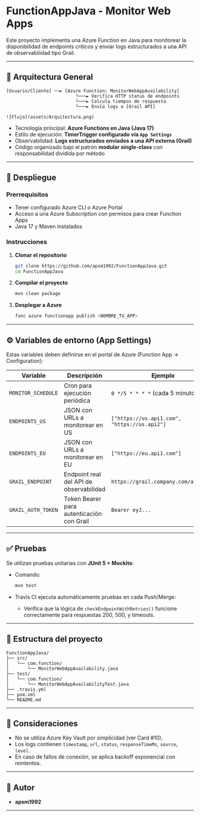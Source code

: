 # FunctionAppJava - Monitor Web Apps

Este proyecto implementa una Azure Function en Java para monitorear la disponibilidad de endpoints críticos y enviar logs estructurados a una API de observabilidad tipo Grail.

---

## 📐 Arquitectura General

```
[Usuario/Cliente] ──► [Azure Function: MonitorWebAppAvailability]
                          └───► Verifica HTTP status de endpoints
                          └───► Calcula tiempos de respuesta
                          └───► Envía logs a [Grail API]

![Flujo](assets/Arquitectura.png)

```

- Tecnología principal: **Azure Functions en Java (Java 17)**
- Estilo de ejecución: **TimerTrigger configurado vía `App Settings`**
- Observabilidad: **Logs estructurados enviados a una API externa (Grail)**
- Código organizado bajo el patrón **modular single-class** con responsabilidad dividida por método

---

## 🚀 Despliegue

### Prerrequisitos

- Tener configurado Azure CLI o Azure Portal
- Acceso a una Azure Subscription con permisos para crear Function Apps
- Java 17 y Maven instalados

### Instrucciones

1. **Clonar el repositorio**
   ```bash
   git clone https://github.com/apsm1992/FunctionAppJava.git
   cd FunctionAppJava
   ```

2. **Compilar el proyecto**
   ```bash
   mvn clean package
   ```

3. **Desplegar a Azure**
   ```bash
   func azure functionapp publish <NOMBRE_TU_APP>
   ```

---

## ⚙️ Variables de entorno (App Settings)

Estas variables deben definirse en el portal de Azure (Function App → Configuration):

| Variable             | Descripción                                         | Ejemplo                                     |
|----------------------|-----------------------------------------------------|---------------------------------------------|
| `MONITOR_SCHEDULE`   | Cron para ejecución periódica                       | `0 */5 * * * *` (cada 5 minutos)            |
| `ENDPOINTS_US`       | JSON con URLs a monitorear en US                    | `["https://us.api1.com", "https://us.api2"]`|
| `ENDPOINTS_EU`       | JSON con URLs a monitorear en EU                    | `["https://eu.api1.com"]`                   |
| `GRAIL_ENDPOINT`     | Endpoint real del API de observabilidad             | `https://grail.company.com/api/logs`        |
| `GRAIL_AUTH_TOKEN`   | Token Bearer para autenticación con Grail           | `Bearer eyJ...`                             |

---

## ✅ Pruebas

Se utilizan pruebas unitarias con **JUnit 5 + Mockito**:

- Comando:
  ```bash
  mvn test
  ```

- Travis CI ejecuta automáticamente pruebas en cada Push/Merge:
  - Verifica que la lógica de `checkEndpointWithRetries()` funcione correctamente para respuestas 200, 500, y timeouts.

---

## 📁 Estructura del proyecto

```
FunctionAppJava/
├── src/
│   └── com.function/
│       └── MonitorWebAppAvailability.java
├── test/
│   └── com.function/
│       └── MonitorWebAppAvailabilityTest.java
├── .travis.yml
├── pom.xml
└── README.md
```

---

## 📌 Consideraciones

- No se utiliza Azure Key Vault por simplicidad (ver Card #10).
- Los logs contienen `timestamp`, `url`, `status`, `responseTimeMs`, `source`, `level`.
- En caso de fallos de conexión, se aplica backoff exponencial con reintentos.

---

## 👤 Autor

- **apsm1992**  

---
